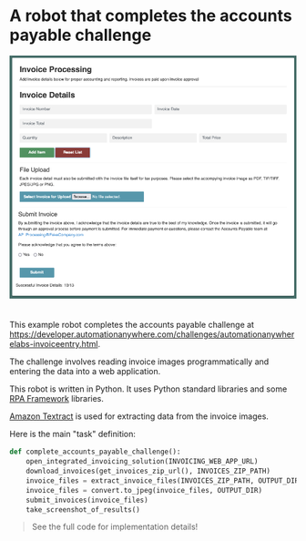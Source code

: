 # A robot that completes the accounts payable challenge

<img src="images/invoicing-web-app.png" style="margin-bottom:20px">

This example robot completes the accounts payable challenge at https://developer.automationanywhere.com/challenges/automationanywherelabs-invoiceentry.html.

The challenge involves reading invoice images programmatically and entering the data into a web application.

This robot is written in Python. It uses Python standard libraries and some [RPA Framework](https://rpaframework.org/) libraries.

[Amazon Textract](https://aws.amazon.com/textract/) is used for extracting data from the invoice images.

Here is the main "task" definition:

```py
def complete_accounts_payable_challenge():
    open_integrated_invoicing_solution(INVOICING_WEB_APP_URL)
    download_invoices(get_invoices_zip_url(), INVOICES_ZIP_PATH)
    invoice_files = extract_invoice_files(INVOICES_ZIP_PATH, OUTPUT_DIR)
    invoice_files = convert.to_jpeg(invoice_files, OUTPUT_DIR)
    submit_invoices(invoice_files)
    take_screenshot_of_results()
```

> See the full code for implementation details!

